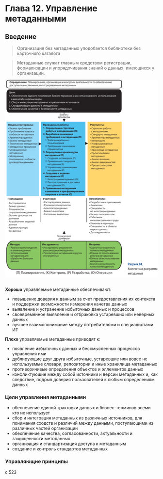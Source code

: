 # Глава 12. Управление метаданными

## Введение

> Организация без метаданных уподобается библиотеки без карточного каталога

> Метаданные служат главным средством регистрации, формализации и упорядочивания знаний о данных, имеющихся у организации.
>
![alt text](./pictures/metadata_context_schema.png)

##

**Хорошо** управляемые метаданные обеспечивают:

- повышение доверия к данным за счет предоставления их контекста и поддержки возможности измерения качетва данных
- выявление и устранение избыточных данных и процессов
- своевременное выявление и отбраковка устаревших или неверных данных
- лучшее взаимопонимание между потребителями и специалистами ИТ

**Плохо** управляемые метаданные приводят к:

- появление избыточных данных и бессмысленных процессов управления ими
- дублирующие друг друга избыточные, устаревшие или вовсе не используемые словари, репозитории и иные хранилища метаданных
- противоричивые определения объектов и эллементов данных
- конфликтующие между собой источники и версии метаданных и, как следствие, подрыв доверия пользователей к любым определениям данных

### Цели управления метаданными

- обеспечение единой трактовки данных и бизнес-терминов всеми кто их использует
- сбор и интеграция метаданных из различных источников, для понимания сходств и различий между данными, поступающими из различных частей организации
- обеспечение качества, согласованности, актуальности и защищенности методанных
- организация и стандартизация доступа к метаданным
- создание и контроль стандартов метаданных

### Управляющие принципы

c 523
  